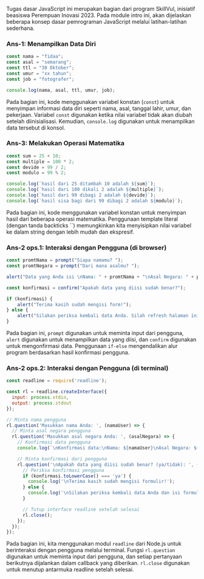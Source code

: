 
Tugas dasar JavaScript ini merupakan bagian dari program SkillVul, inisiatif beasiswa Perempuan Inovasi 2023. Pada module intro ini, akan dijelaskan beberapa konsep dasar pemrograman JavaScript melalui latihan-latihan sederhana.

### **Ans-1: Menampilkan Data Diri**

```javascript
const nama = "fidaa";
const asal = "semarang";
const ttl = "30 Oktober";
const umur = "xx tahun";
const job = "fotografer";

console.log(nama, asal, ttl, umur, job);
```

Pada bagian ini, kode menggunakan variabel konstan (`const`) untuk menyimpan informasi data diri seperti nama, asal, tanggal lahir, umur, dan pekerjaan. Variabel `const` digunakan ketika nilai variabel tidak akan diubah setelah diinisialisasi. Kemudian, `console.log` digunakan untuk menampilkan data tersebut di konsol.

### **Ans-3: Melakukan Operasi Matematika**

```javascript
const sum = 25 + 10;
const multiple = 100 * 2;
const devide = 99 / 2;
const modulo = 99 % 2;

console.log(`hasil dari 25 ditambah 10 adalah ${sum}`);
console.log(`hasil dari 100 dikali 2 adalah ${multiple}`);
console.log(`hasil dari 99 dibagi 2 adalah ${devide}`);
console.log(`hasil sisa bagi dari 99 dibagi 2 adalah ${modulo}`);
```

Pada bagian ini, kode menggunakan variabel konstan untuk menyimpan hasil dari beberapa operasi matematika. Penggunaan template literal (dengan tanda backticks ``) memungkinkan kita menyisipkan nilai variabel ke dalam string dengan lebih mudah dan ekspresif.

### **Ans-2 ops.1: Interaksi dengan Pengguna (di browser)**

```javascript
const promtNama = prompt("Siapa namamu? ");
const promtNegara = prompt("Dari mana asalmu? ");

alert("Data yang Anda isi \nNama: " + promtNama + "\nAsal Negara: " + promtNegara);

const konfirmasi = confirm("Apakah data yang diisi sudah benar?");

if (konfirmasi) {
    alert("Terima kasih sudah mengisi form!");
} else {
    alert("Silakan periksa kembali data Anda. Silah refresh halaman ini untuk isi data lagi.");
}
```

Pada bagian ini, `prompt` digunakan untuk meminta input dari pengguna, `alert` digunakan untuk menampilkan data yang diisi, dan `confirm` digunakan untuk mengonfirmasi data. Penggunaan `if-else` mengendalikan alur program berdasarkan hasil konfirmasi pengguna.

### **Ans-2 ops.2: Interaksi dengan Pengguna (di terminal)**

```javascript
const readline = require('readline');

const rl = readline.createInterface({
  input: process.stdin,
  output: process.stdout
});

// Minta nama pengguna
rl.question('Masukkan nama Anda: ', (namaUser) => {
  // Minta asal negara pengguna
  rl.question('Masukkan asal negara Anda: ', (asalNegara) => {
    // Konfirmasi data pengguna
    console.log(`\nKonfirmasi data:\nNama: ${namaUser}\nAsal Negara: ${asalNegara}`);

    // Minta konfirmasi dari pengguna
    rl.question('\nApakah data yang diisi sudah benar? (ya/tidak): ', (konfirmasi) => {
      // Periksa konfirmasi pengguna
      if (konfirmasi.toLowerCase() === 'ya') {
        console.log('\nTerima kasih sudah mengisi formulir!');
      } else {
        console.log('\nSilakan periksa kembali data Anda dan isi formulir dengan benar.');
      }

      // Tutup interface readline setelah selesai
      rl.close();
    });
  });
});
```

Pada bagian ini, kita menggunakan modul `readline` dari Node.js untuk berinteraksi dengan pengguna melalui terminal. Fungsi `rl.question` digunakan untuk meminta input dari pengguna, dan setiap pertanyaan berikutnya dijalankan dalam callback yang diberikan. `rl.close` digunakan untuk menutup antarmuka readline setelah selesai.